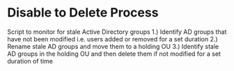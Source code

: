# Disable to Delete Process
Script to monitor for stale Active Directory groups
1.) Identify AD groups that have not been modified i.e. users added or removed for a set duration
2.) Rename stale AD groups and move them to a holding OU
3.) Identify stale AD groups in the holding OU and then delete them if not modified for a set duration of time
